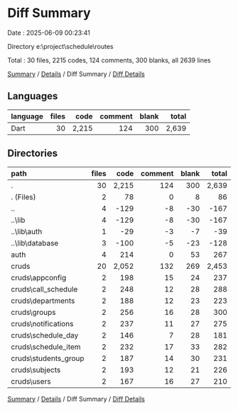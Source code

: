 # Diff Summary

Date : 2025-06-09 00:23:41

Directory e:\\project\\schedule\\routes

Total : 30 files,  2215 codes, 124 comments, 300 blanks, all 2639 lines

[Summary](results.md) / [Details](details.md) / Diff Summary / [Diff Details](diff-details.md)

## Languages
| language | files | code | comment | blank | total |
| :--- | ---: | ---: | ---: | ---: | ---: |
| Dart | 30 | 2,215 | 124 | 300 | 2,639 |

## Directories
| path | files | code | comment | blank | total |
| :--- | ---: | ---: | ---: | ---: | ---: |
| . | 30 | 2,215 | 124 | 300 | 2,639 |
| . (Files) | 2 | 78 | 0 | 8 | 86 |
| .. | 4 | -129 | -8 | -30 | -167 |
| ..\\lib | 4 | -129 | -8 | -30 | -167 |
| ..\\lib\\auth | 1 | -29 | -3 | -7 | -39 |
| ..\\lib\\database | 3 | -100 | -5 | -23 | -128 |
| auth | 4 | 214 | 0 | 53 | 267 |
| cruds | 20 | 2,052 | 132 | 269 | 2,453 |
| cruds\\appconfig | 2 | 198 | 15 | 24 | 237 |
| cruds\\call_schedule | 2 | 248 | 12 | 28 | 288 |
| cruds\\departments | 2 | 188 | 12 | 23 | 223 |
| cruds\\groups | 2 | 256 | 16 | 28 | 300 |
| cruds\\notifications | 2 | 237 | 11 | 27 | 275 |
| cruds\\schedule_day | 2 | 146 | 7 | 28 | 181 |
| cruds\\schedule_item | 2 | 232 | 17 | 33 | 282 |
| cruds\\students_group | 2 | 187 | 14 | 30 | 231 |
| cruds\\subjects | 2 | 193 | 12 | 21 | 226 |
| cruds\\users | 2 | 167 | 16 | 27 | 210 |

[Summary](results.md) / [Details](details.md) / Diff Summary / [Diff Details](diff-details.md)
